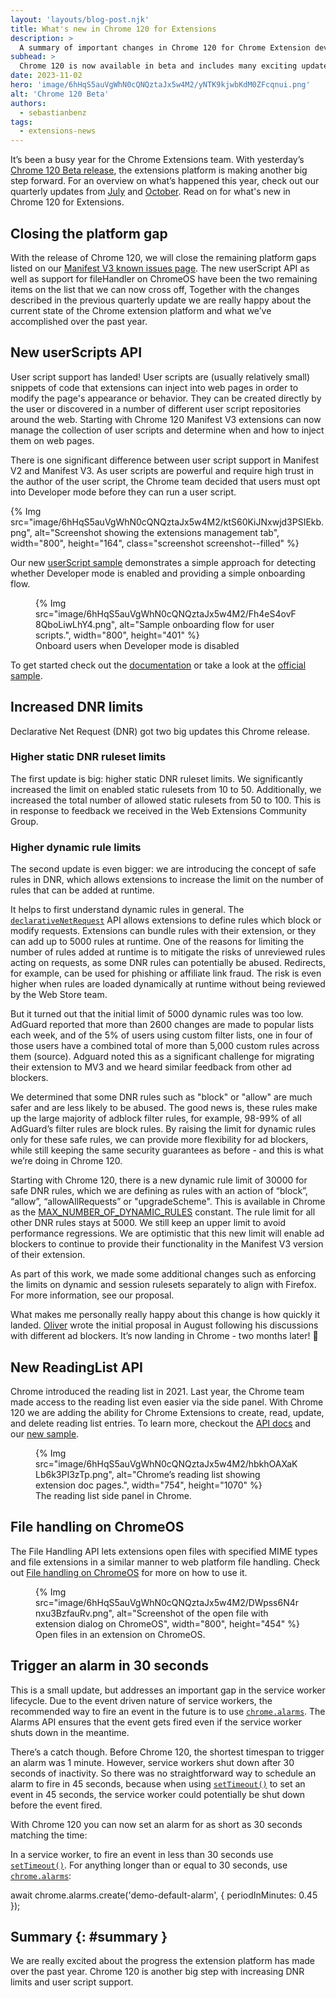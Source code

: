 ```yaml
---
layout: 'layouts/blog-post.njk'
title: What's new in Chrome 120 for Extensions
description: >
  A summary of important changes in Chrome 120 for Chrome Extension developers.
subhead: >
  Chrome 120 is now available in beta and includes many exciting updates for Chrome Extension developers. 
date: 2023-11-02
hero: 'image/6hHqS5auVgWhN0cQNQztaJx5w4M2/yNTK9kjwbKdM0ZFcqnui.png'
alt: 'Chrome 120 Beta'
authors:
  - sebastianbenz
tags:
  - extensions-news
---
```


It’s been a busy year for the Chrome Extensions team. With yesterday’s [Chrome 120 Beta release](/blog/chrome-120-beta/), the extensions platform is making another big step forward. For an overview on what’s happened this year, check out our quarterly updates from 
[July](/blog/extension-news-july-2023/) and [October](/blog/extension-news-october-2023/). Read on for what's new in Chrome 120 for Extensions.

## Closing the platform gap

With the release of Chrome 120, we will close the remaining platform gaps listed on our [Manifest V3 known issues page](/docs/extensions/migrating/known-issues/). The new userScript API  as well as support for fileHandler on ChromeOS have been the two remaining items on the list that we can now cross off, Together with the changes described in the previous quarterly update we are really happy about the current state of the Chrome extension platform and what we’ve accomplished over the past year.

## New userScripts API

User script support has landed! User scripts are (usually relatively small) snippets of code that extensions can inject into web pages in order to modify the page's appearance or behavior. They can be created directly by the user or discovered in a number of different user script repositories around the web. Starting with Chrome 120 Manifest V3 extensions can now manage the collection of user scripts and determine when and how to inject them on web pages. 

There is one significant difference between user script support in Manifest V2 and Manifest V3. As user scripts are powerful and require high trust in the author of the user script, the Chrome team decided that users must opt into Developer mode before they can run a user script. 

{% Img src="image/6hHqS5auVgWhN0cQNQztaJx5w4M2/ktS60KiJNxwjd3PSIEkb.png", alt="Screenshot showing the extensions management tab", width="800", height="164", class="screenshot screenshot--filled" %}




Our new [userScript sample](LINK) demonstrates a simple approach for detecting whether Developer mode is enabled and providing a simple onboarding flow.



<figure>
{% Img src="image/6hHqS5auVgWhN0cQNQztaJx5w4M2/Fh4eS4ovF8QboLiwLhY4.png", alt="Sample onboarding flow for user scripts.", width="800", height="401" %}
<figcaption>Onboard users when Developer mode is disabled</figcaption>
</figure>

To get started check out the [documentation](LINK) or take a look at the [official sample](https://github.com/GoogleChrome/chrome-extensions-samples/tree/main/api-samples/userScripts).

## Increased DNR limits

Declarative Net Request (DNR) got two big updates this Chrome release. 

### Higher static DNR ruleset limits

The first update is big: higher static DNR ruleset limits.  We significantly increased the limit on enabled static rulesets from 10 to 50. Additionally, we increased the total number of allowed static rulesets from 50 to 100. This is in response to feedback we received in the Web Extensions Community Group.

###  Higher dynamic rule limits

The second update is even bigger: we are introducing the concept of safe rules in DNR, which allows extensions to increase the limit on the number of rules that can be added at runtime.

It helps to first understand dynamic rules in general. The [`declarativeNetRequest`](/docs/extensions/reference/declarativeNetRequest/) API allows extensions to define rules which block or modify requests. Extensions can bundle rules with their extension, or they can add up to 5000 rules at runtime. One of the reasons for limiting the number of rules added at runtime is to mitigate the risks of unreviewed rules acting on requests, as some DNR rules can potentially be abused. Redirects, for example, can be used for phishing or affiliate link fraud. The risk is even higher when rules are loaded dynamically at runtime without being reviewed by the Web Store team.

But it turned out that the initial limit of 5000 dynamic rules was too low. AdGuard reported that more than 2600 changes are made to popular lists each week, and of the 5% of users using custom filter lists, one in four of those users have a combined total of more than 5,000 custom rules across them (source). Adguard noted this as a significant challenge for migrating their extension to MV3 and we heard similar feedback from other ad blockers.

We determined that some DNR rules such as "block" or "allow" are much safer and are less likely to be abused. The good news is, these rules make up the large majority of adblock filter rules, for example, 98-99% of all AdGuard’s filter rules are block rules. By raising the limit for dynamic rules only for these safe rules, we can provide more flexibility for ad blockers, while still keeping the same security guarantees as before - and this is what we’re doing in Chrome 120.

Starting with Chrome 120, there is a new dynamic rule limit of 30000 for safe DNR rules, which we are defining as rules with an action of “block”, “allow”, “allowAllRequests” or "upgradeScheme". This is available in Chrome as the [MAX_NUMBER_OF_DYNAMIC_RULES](/docs/extensions/reference/declarativeNetRequest/#property-MAX_NUMBER_OF_DYNAMIC_RULES) constant. The rule limit for all other DNR rules stays at 5000. We still keep an upper limit to avoid performance regressions. We are optimistic that this new limit will enable ad blockers to continue to provide their functionality in the Manifest V3 version of their extension. 

As part of this work, we made some additional changes such as enforcing the limits on dynamic and session rulesets separately to align with Firefox. For more information, see our proposal.

What makes me personally really happy about this change is how quickly it landed. [Oliver](https://twitter.com/oliverdunk_) wrote the initial proposal in August following his discussions with different ad blockers. It’s now landing in Chrome - two months later! 🎉

## New ReadingList API

Chrome introduced the reading list in 2021. Last year, the Chrome team made access to the reading list even easier via the side panel. With Chrome 120 we are adding the ability for Chrome Extensions to create, read, update, and delete reading list entries. To learn more, checkout the [API docs](/docs/extensions/reference/readingList/) and our [new sample](https://github.com/GoogleChrome/chrome-extensions-samples/tree/main/api-samples/readingList).

<figure>
{% Img src="image/6hHqS5auVgWhN0cQNQztaJx5w4M2/hbkhOAXaKLb6k3PI3zTp.png", alt="Chrome’s reading list showing extension doc pages.", width="754", height="1070" %}
<figcaption>The reading list side panel in Chrome.</figcaption>
</figure>



 
## File handling on ChromeOS

The File Handling API lets extensions open files with specified MIME types and file extensions in a similar manner to web platform file handling. Check out [File handling on ChromeOS](/docs/extensions/mv3/file_handling/) for more on how to use it.


<figure>
{% Img src="image/6hHqS5auVgWhN0cQNQztaJx5w4M2/DWpss6N4rnxu3BzfauRv.png", alt="Screenshot of the open file with extension dialog on ChromeOS", width="800", height="454" %}
<figcaption>Open files in an extension on ChromeOS.</figcaption>
</figure>


## Trigger an alarm in 30 seconds

This is a small update, but addresses an important gap in the service worker lifecycle. Due to the event driven nature of service workers, the recommended way to fire an event in the future is to use [`chrome.alarms`](/docs/extensions/reference/alarms/). The Alarms API ensures that the event gets fired even if the service worker shuts down in the meantime. 

There’s a catch though. Before Chrome 120, the shortest timespan to trigger an alarm was 1 minute. However, service workers shut down after 30 seconds of inactivity. So there was no straightforward way to schedule an alarm to fire in 45 seconds, because when using [`setTimeout()`](https://developer.mozilla.org//docs/Web/API/setTimeout) to set an event in 45 seconds, the service worker could potentially be shut down before the event fired. 

With Chrome 120 you can now set an alarm for as short as 30 seconds matching the time:

In a service worker, to fire an event in less than 30 seconds use [`setTimeout()`](https://developer.mozilla.org//docs/Web/API/setTimeout). 
For anything  longer than or equal to 30 seconds, use [`chrome.alarms`](/docs/extensions/reference/alarms/):

await chrome.alarms.create('demo-default-alarm', {
   periodInMinutes: 0.45
 });


## Summary {: #summary }

We are really excited about the progress the extension platform has made over the past year. Chrome 120 is another big step with increasing DNR limits and user script support. 


